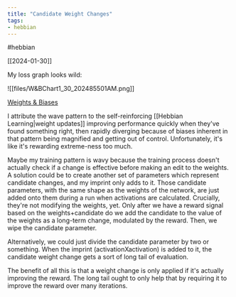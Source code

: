 ```yaml
---
title: "Candidate Weight Changes"
tags:
- hebbian
---
```

 #hebbian 

[[2024-01-30]]

My loss graph looks wild:

![[files/W&BChart1_30_202485501AM.png]]


[Weights & Biases](https://wandb.ai/jadens_team/hebby/runs/qmezepr7?workspace=user-jaden-lorenc)

I attribute the wave pattern to the self-reinforcing [[Hebbian Learning|weight updates]] improving performance quickly when they've found something right, then rapidly diverging because of biases inherent in that pattern being magnified and getting out of control. Unfortunately, it's like it's rewarding extreme-ness too much.

Maybe my training pattern is wavy because the training process doesn't actually check if a change is effective before making an edit to the weights. A solution could be to create another set of parameters which represent candidate changes, and my imprint only adds to it. Those candidate parameters, with the same shape as the weights of the network, are just added onto them during a run when activations are calculated. Crucially, they're not modifying the weights, yet. Only after we have a reward signal based on the weights+candidate do we add the candidate to the value of the weights as a long-term change, modulated by the reward. Then, we wipe the candidate parameter. 

Alternatively, we could just divide the candidate parameter by two or something. When the imprint (activationXactivation) is added to it, the candidate weight change gets a sort of long tail of evaluation. 

The benefit of all this is that a weight change is only applied if it's actually improving the reward. The long tail ought to only help that by requiring it to improve the reward over many iterations.
